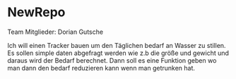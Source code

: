 # NewRepo

Team Mitglieder: Dorian Gutsche

Ich will einen Tracker bauen um den Täglichen bedarf an Wasser zu stillen. 
Es sollen simple daten abgefragt werden wie z.b die größe und gewicht und daraus wird der Bedarf berechnet.
Dann soll es eine Funktion geben wo man dann den bedarf reduzieren kann wenn man getrunken hat.